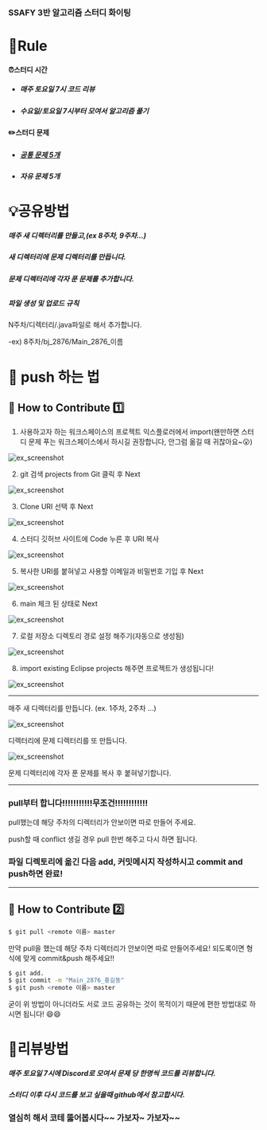 ### SSAFY 3반 알고리즘 스터디 화이팅

# 📝Rule

#### ⏰스터디 시간 
- ##### 매주 토요일 7시 코드 리뷰
- ##### 수요일/토요일 7시부터 모여서 알고리즘 풀기      


 
#### ✏️스터디 문제

- ##### [공통 문제 5개](https://www.acmicpc.net/group/workbook/list/9987)
- ##### 자유 문제 5개
###
# 💡공유방법

##### 매주 새 디렉터리를 만들고,(ex 8주차, 9주차...)
##### 새 디렉터리에 문제 디렉터리를 만듭니다.
##### 문제 디렉터리에 각자 푼 문제를 추가합니다.
##

##### 파일 생성 및 업로드 규칙
 N주차/디렉터리/.java파일로 해서 추가합니다.
 
 -ex) 8주차/bj_2876/Main_2876_이름
 
###
# 🛑 push 하는 법
 
 ##
 :apple: How to Contribute  1️⃣
---
1. 사용하고자 하는 워크스페이스의 프로젝트 익스플로러에서 import(왠만하면 스터디 문제 푸는 워크스페이스에서 하시길 권장합니다, 안그럼 옮길 때 귀찮아요~:open_mouth:) 
 
![ex_screenshot](./img/use1.png)

2. git 검색 projects from Git 클릭 후 Next

![ex_screenshot](./img/use2.png)

3. Clone URI 선택 후 Next

![ex_screenshot](./img/use3.png)

4. 스터디 깃허브 사이트에 Code 누른 후 URI 복사

![ex_screenshot](./img/use4.png)

5. 복사한 URI를 붙혀넣고 사용할 이메일과 비밀번호 기입 후 Next

![ex_screenshot](./img/use5.png)

6. main 체크 된 상태로 Next

![ex_screenshot](./img/use6.png)

7. 로컬 저장소 디렉토리 경로 설정 해주기(자동으로 생성됨) 

![ex_screenshot](./img/use7.png)

8. import existing Eclipse projects 해주면 프로젝트가 생성됩니다!

![ex_screenshot](./img/use8.png)

---

매주 새 디렉터리를 만듭니다. (ex. 1주차, 2주차 ...)

![ex_screenshot](./img/use9.png)

디렉터리에 문제 디렉터리를 또 만듭니다. 

![ex_screenshot](./img/use10.png)

문제 디렉터리에 각자 푼 문제를 복사 후 붙혀넣기합니다.

---
### pull부터 합니다!!!!!!!!!!!무조건!!!!!!!!!!!!

pull했는데 해당 주차의 디렉터리가 안보이면 따로 만들어 주세요.

push할 때 conflict 생길 경우 pull 한번 해주고 다시 하면 됩니다.

### 파일 디렉토리에 옮긴 다음 add, 커밋메시지 작성하시고 commit and push하면 완료!
---
 
###
## :apple: How to Contribute 2️⃣
 
```sh 
$ git pull <remote 이름> master
```
만약 pull을 했는데 해당 주차 디렉터리가 안보이면 따로 만들어주세요!
되도록이면 형식에 맞게 commit&push 해주세요!!
```sh 
$ git add.
$ git commit -m "Main_2876_홍길동"
$ git push <remote 이름> master
```
굳이 위 방법이 아니더라도
서로 코드 공유하는 것이 목적이기 때문에 편한 방법대로 하시면 됩니다! 😄😄
###
# 📣리뷰방법

##### 매주 토요일 7시에 Discord로 모여서 문제 당 한명씩 코드를 리뷰합니다.
##### 스터디 이후 다시 코드를 보고 싶을때 github에서 참고합시다.

### 열심히 해서 코테 뚫어봅시다~~ 가보자~ 가보자~~
